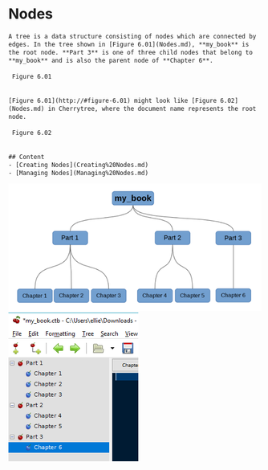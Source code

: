 
# Nodes

	A tree is a data structure consisting of nodes which are connected by edges. In the tree shown in [Figure 6.01](Nodes.md), **my_book** is the root node. **Part 3** is one of three child nodes that belong to **my_book** and is also the parent node of **Chapter 6**.
	
	 Figure 6.01
	
	
	[Figure 6.01](http://#figure-6.01) might look like [Figure 6.02](Nodes.md) in Cherrytree, where the document name represents the root node.

	 Figure 6.02
	
	
	## Content
	- [Creating Nodes](Creating%20Nodes.md)
	- [Managing Nodes](Managing%20Nodes.md)
![unnamed_17fc695a07a04a6e8822e8f36c031199](unnamed_17fc695a07a04a6e8822e8f36c031199.png)
![unnamed_9a1de644815e46d1bb8faa1837f8a88b](unnamed_9a1de644815e46d1bb8faa1837f8a88b.png)
